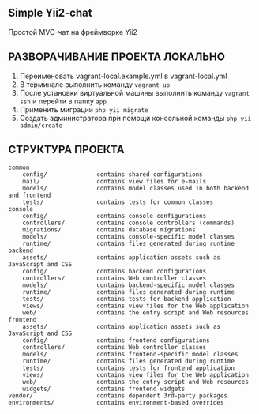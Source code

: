 ## Simple Yii2-chat

Простой MVC-чат на фреймворке Yii2

РАЗВОРАЧИВАНИЕ ПРОЕКТА ЛОКАЛЬНО
------------------

1. Переименовать vagrant-local.example.yml в vagrant-local.yml
2. В терминале выполнить команду `vagrant up`
3. После установки виртуальной машины выполнить команду `vagrant ssh` и перейти в папку `app` 
4. Применить миграции `php yii migrate`
5. Создать администратора при помощи консольной команды `php yii admin/create`


СТРУКТУРА ПРОЕКТА
-------------------

```
common
    config/              contains shared configurations
    mail/                contains view files for e-mails
    models/              contains model classes used in both backend and frontend
    tests/               contains tests for common classes    
console
    config/              contains console configurations
    controllers/         contains console controllers (commands)
    migrations/          contains database migrations
    models/              contains console-specific model classes
    runtime/             contains files generated during runtime
backend
    assets/              contains application assets such as JavaScript and CSS
    config/              contains backend configurations
    controllers/         contains Web controller classes
    models/              contains backend-specific model classes
    runtime/             contains files generated during runtime
    tests/               contains tests for backend application    
    views/               contains view files for the Web application
    web/                 contains the entry script and Web resources
frontend
    assets/              contains application assets such as JavaScript and CSS
    config/              contains frontend configurations
    controllers/         contains Web controller classes
    models/              contains frontend-specific model classes
    runtime/             contains files generated during runtime
    tests/               contains tests for frontend application
    views/               contains view files for the Web application
    web/                 contains the entry script and Web resources
    widgets/             contains frontend widgets
vendor/                  contains dependent 3rd-party packages
environments/            contains environment-based overrides
```
